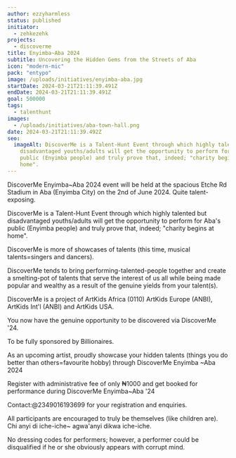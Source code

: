 ```yaml
---
author: ezzyharmless
status: published
initiator:
  - zehkezehk
projects:
  - discoverme
title: Enyimba~Aba 2024
subtitle: Uncovering the Hidden Gems from the Streets of Aba
icon: "modern-mic"
pack: "entypo"
image: /uploads/initiatives/enyimba-aba.jpg
startDate: 2024-03-21T21:11:39.491Z
endDate: 2024-03-21T21:11:39.491Z
goal: 500000
tags:
  - talenthunt
images:
  - /uploads/initiatives/aba-town-hall.png
date: 2024-03-21T21:11:39.492Z
seo:
  imageAlt: DiscoverMe is a Talent-Hunt Event through which highly talented but
    disadvantaged youths/adults will get the opportunity to perform for Aba's
    public (Enyimba people) and truly prove that, indeed; "charity begins at
    home".
---
```

DiscoverMe Enyimba~Aba 2024 event will be held at the spacious Etche Rd Stadium in Aba (Enyimba City) on the 2nd of June 2024. Quite talent-exposing.

DiscoverMe is a Talent-Hunt Event through which highly talented but disadvantaged youths/adults will get the opportunity to perform for Aba's public (Enyimba people) and truly prove that, indeed; "charity begins at home".

DiscoverMe is more of showcases of talents (this time, musical talents=singers and dancers).

DiscoverMe tends to bring performing-talented-people together and create a smelting-pot of talents that serve the interest of us all while being made popular and wealthy as a result of the genuine yields from your talent(s).

DiscoverMe is a project of ArtKids Africa (0110)
ArtKids Europe (ANBI), ArtKids Int'l (ANBI) and
ArtKids USA.

You now have the genuine opportunity to be discovered via DiscoverMe '24.

To be fully sponsored by Billionaires.

As an upcoming artist, proudly showcase your hidden talents  (things you do better than others=favourite hobby) through DiscoverMe Enyimba ~Aba 2024

Register with administrative fee of only ₦1000 and get booked for performance during DiscoverMe Enyimba~Aba '24

Contact:@2349016193699 for your registration and enquiries.

All participants are encouraged to truly be themselves (like children are).
Chi anyi di iche-iche~ agwa'anyi dikwa iche-iche.

No dressing codes for performers; however, a performer could be disqualified if he or she obviously appears with corrupt mind.
